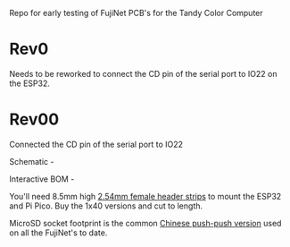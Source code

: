 Repo for early testing of FujiNet PCB's for the Tandy Color Computer

# Rev0

Needs to be reworked to connect the CD pin of the serial port to IO22 on the ESP32.

# Rev00

Connected the CD pin of the serial port to IO22

Schematic - 

Interactive BOM - 

You'll need 8.5mm high [2.54mm female header strips](https://www.aliexpress.us/item/2251832416528370.html) to mount the ESP32 and Pi Pico.  Buy the 1x40 versions and cut to length.

MicroSD socket footprint is the common [Chinese push-push version](https://www.aliexpress.us/item/2251832613969983.html) used on all the FujiNet's to date.